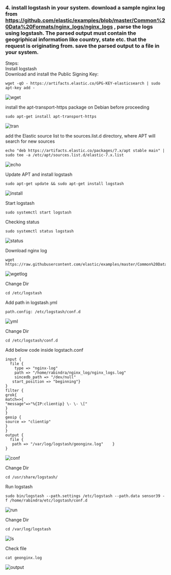 ### 4. install logstash in your system. download a sample nginx log from https://github.com/elastic/examples/blob/master/Common%20Data%20Formats/nginx_logs/nginx_logs , parse the logs using logstash. The parsed output must contain the geogriphical information like country, state etc. that the request is originating from. save the parsed output to a file in your system.
Steps:<br/>
Install logstash<br/>
Download and install the Public Signing Key:<br/>
```
wget -qO - https://artifacts.elastic.co/GPG-KEY-elasticsearch | sudo apt-key add -
```
![wget](https://user-images.githubusercontent.com/53372486/143686272-d0e9ea4b-6e41-4cae-b246-4d81421ab606.png)<br/>

install the apt-transport-https package on Debian before proceeding<br/>
```
sudo apt-get install apt-transport-https
```
![tran](https://user-images.githubusercontent.com/53372486/143686278-5c59ff40-3d68-4100-b4ac-dac08d56625d.png)<br/>

add the Elastic source list to the sources.list.d directory, where APT will search for new sources<br/>
```
echo "deb https://artifacts.elastic.co/packages/7.x/apt stable main" | sudo tee -a /etc/apt/sources.list.d/elastic-7.x.list
```
![echo](https://user-images.githubusercontent.com/53372486/143686269-583398ba-c4b8-492f-a720-cbaaf5299e46.png)<br/>

Update APT and install logstash<br/>
```
sudo apt-get update && sudo apt-get install logstash
```
![install](https://user-images.githubusercontent.com/53372486/143686270-dc93619c-ad4d-42c0-848b-3a7c1b6a99ad.png)<br/>

Start logstash<br/>
```
sudo systemctl start logstash
```
Checking status<br/>
```
sudo systemctl status logstash
```
![status](https://user-images.githubusercontent.com/53372486/143686276-34bd585b-2191-4fa7-902b-dd0aad9a4f6c.png)<br/>

Download nginx log<br/>
```
wget https://raw.githubusercontent.com/elastic/examples/master/Common%20Data%20Formats/nginx_logs/nginx_logs
```
![wgetlog](https://user-images.githubusercontent.com/53372486/143729344-96fe6faa-9489-4e62-95ba-2ca10ee63865.png)<br/>

Change Dir<br/>
```
cd /etc/logstash
```
Add path in logstash.yml <br/>
```
path.config: /etc/logstash/conf.d
```
![yml](https://user-images.githubusercontent.com/53372486/143729883-3b961c11-ad86-4fc5-91ff-4a0972f573d6.png)<br/>

Change Dir<br/>
```
cd /etc/logstash/conf.d
```
Add below code inside logstach.conf<br/>
```
input {
  file {
    type => "nginx-log"
    path => "/home/rabindra/nginx_log/nginx_logs.log"
    sincedb_path => "/dev/null"
   start_position => "beginning"}
}
filter {
grok{
match=>{
"message"=>"%{IP:clientip} \- \- \["
}
}
geoip {
source => "clientip"
}
}
output {
  file {
   path => "/var/log/logstash/geonginx.log"    }
}
```
![conf](https://user-images.githubusercontent.com/53372486/143729282-602a6d14-1d1d-4b72-ac7f-86b9e04579d9.png)<br/>

Change Dir<br/>
```
cd /usr/share/logstash/
```
Run logstash<br/>
```
sudo bin/logstash --path.settings /etc/logstash --path.data sensor39 -f /home/rabindra/etc/logstash/conf.d
```
![run](https://user-images.githubusercontent.com/53372486/143729285-08f7e75d-a1f2-41a5-a0d3-e1624bfb9c97.png)<br/>

Change Dir<br/>
```
cd /var/log/logstash
```
![ls](https://user-images.githubusercontent.com/53372486/143729283-d5509abb-008a-440b-b3ce-e2a6fac1c1c9.png)<br/>

Check file<br/>
```
cat geonginx.log 
```
![output](https://user-images.githubusercontent.com/53372486/143729287-3b0435a9-1fbb-436d-8ab3-a1b4c1454db6.png)




